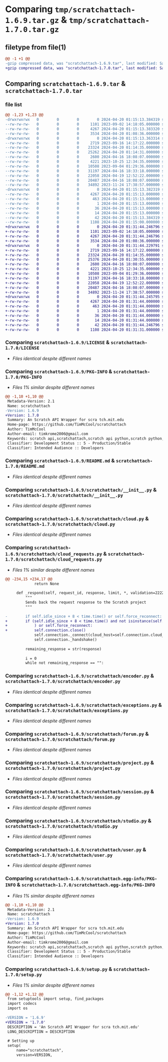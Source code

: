 # Comparing `tmp/scratchattach-1.6.9.tar.gz` & `tmp/scratchattach-1.7.0.tar.gz`

## filetype from file(1)

```diff
@@ -1 +1 @@
-gzip compressed data, was "scratchattach-1.6.9.tar", last modified: Sat Apr 20 01:15:13 2024, max compression
+gzip compressed data, was "scratchattach-1.7.0.tar", last modified: Sat Apr 20 01:31:44 2024, max compression
```

## Comparing `scratchattach-1.6.9.tar` & `scratchattach-1.7.0.tar`

### file list

```diff
@@ -1,23 +1,23 @@
-drwxrwxrwx   0        0        0        0 2024-04-20 01:15:13.384319 scratchattach-1.6.9/
--rw-rw-rw-   0        0        0     1101 2023-09-02 14:18:05.000000 scratchattach-1.6.9/LICENSE
--rw-rw-rw-   0        0        0     4267 2024-04-20 01:15:13.383320 scratchattach-1.6.9/PKG-INFO
--rw-rw-rw-   0        0        0     3534 2024-04-20 01:08:36.000000 scratchattach-1.6.9/README.md
-drwxrwxrwx   0        0        0        0 2024-04-20 01:15:13.363314 scratchattach-1.6.9/scratchattach/
--rw-rw-rw-   0        0        0     2719 2023-09-16 14:17:22.000000 scratchattach-1.6.9/scratchattach/__init__.py
--rw-rw-rw-   0        0        0    23324 2024-04-20 01:14:35.000000 scratchattach-1.6.9/scratchattach/cloud.py
--rw-rw-rw-   0        0        0    25262 2024-04-20 01:14:31.000000 scratchattach-1.6.9/scratchattach/cloud_requests.py
--rw-rw-rw-   0        0        0     2600 2024-04-16 18:08:07.000000 scratchattach-1.6.9/scratchattach/encoder.py
--rw-rw-rw-   0        0        0     4221 2023-10-25 12:34:35.000000 scratchattach-1.6.9/scratchattach/exceptions.py
--rw-rw-rw-   0        0        0    10508 2023-09-04 01:29:36.000000 scratchattach-1.6.9/scratchattach/forum.py
--rw-rw-rw-   0        0        0    31197 2024-04-16 18:33:18.000000 scratchattach-1.6.9/scratchattach/project.py
--rw-rw-rw-   0        0        0    22058 2024-04-19 12:52:22.000000 scratchattach-1.6.9/scratchattach/session.py
--rw-rw-rw-   0        0        0    20487 2024-04-16 18:08:07.000000 scratchattach-1.6.9/scratchattach/studio.py
--rw-rw-rw-   0        0        0    34892 2023-11-24 17:38:57.000000 scratchattach-1.6.9/scratchattach/user.py
-drwxrwxrwx   0        0        0        0 2024-04-20 01:15:13.382319 scratchattach-1.6.9/scratchattach.egg-info/
--rw-rw-rw-   0        0        0     4267 2024-04-20 01:15:13.000000 scratchattach-1.6.9/scratchattach.egg-info/PKG-INFO
--rw-rw-rw-   0        0        0      463 2024-04-20 01:15:13.000000 scratchattach-1.6.9/scratchattach.egg-info/SOURCES.txt
--rw-rw-rw-   0        0        0        1 2024-04-20 01:15:13.000000 scratchattach-1.6.9/scratchattach.egg-info/dependency_links.txt
--rw-rw-rw-   0        0        0       36 2024-04-20 01:15:13.000000 scratchattach-1.6.9/scratchattach.egg-info/requires.txt
--rw-rw-rw-   0        0        0       14 2024-04-20 01:15:13.000000 scratchattach-1.6.9/scratchattach.egg-info/top_level.txt
--rw-rw-rw-   0        0        0       42 2024-04-20 01:15:13.384319 scratchattach-1.6.9/setup.cfg
--rw-rw-rw-   0        0        0     1108 2024-04-20 01:15:00.000000 scratchattach-1.6.9/setup.py
+drwxrwxrwx   0        0        0        0 2024-04-20 01:31:44.246796 scratchattach-1.7.0/
+-rw-rw-rw-   0        0        0     1101 2023-09-02 14:18:05.000000 scratchattach-1.7.0/LICENSE
+-rw-rw-rw-   0        0        0     4267 2024-04-20 01:31:44.246796 scratchattach-1.7.0/PKG-INFO
+-rw-rw-rw-   0        0        0     3534 2024-04-20 01:08:36.000000 scratchattach-1.7.0/README.md
+drwxrwxrwx   0        0        0        0 2024-04-20 01:31:44.229791 scratchattach-1.7.0/scratchattach/
+-rw-rw-rw-   0        0        0     2719 2023-09-16 14:17:22.000000 scratchattach-1.7.0/scratchattach/__init__.py
+-rw-rw-rw-   0        0        0    23324 2024-04-20 01:14:35.000000 scratchattach-1.7.0/scratchattach/cloud.py
+-rw-rw-rw-   0        0        0    25376 2024-04-20 01:30:55.000000 scratchattach-1.7.0/scratchattach/cloud_requests.py
+-rw-rw-rw-   0        0        0     2600 2024-04-16 18:08:07.000000 scratchattach-1.7.0/scratchattach/encoder.py
+-rw-rw-rw-   0        0        0     4221 2023-10-25 12:34:35.000000 scratchattach-1.7.0/scratchattach/exceptions.py
+-rw-rw-rw-   0        0        0    10508 2023-09-04 01:29:36.000000 scratchattach-1.7.0/scratchattach/forum.py
+-rw-rw-rw-   0        0        0    31197 2024-04-16 18:33:18.000000 scratchattach-1.7.0/scratchattach/project.py
+-rw-rw-rw-   0        0        0    22058 2024-04-19 12:52:22.000000 scratchattach-1.7.0/scratchattach/session.py
+-rw-rw-rw-   0        0        0    20487 2024-04-16 18:08:07.000000 scratchattach-1.7.0/scratchattach/studio.py
+-rw-rw-rw-   0        0        0    34892 2023-11-24 17:38:57.000000 scratchattach-1.7.0/scratchattach/user.py
+drwxrwxrwx   0        0        0        0 2024-04-20 01:31:44.245795 scratchattach-1.7.0/scratchattach.egg-info/
+-rw-rw-rw-   0        0        0     4267 2024-04-20 01:31:44.000000 scratchattach-1.7.0/scratchattach.egg-info/PKG-INFO
+-rw-rw-rw-   0        0        0      463 2024-04-20 01:31:44.000000 scratchattach-1.7.0/scratchattach.egg-info/SOURCES.txt
+-rw-rw-rw-   0        0        0        1 2024-04-20 01:31:44.000000 scratchattach-1.7.0/scratchattach.egg-info/dependency_links.txt
+-rw-rw-rw-   0        0        0       36 2024-04-20 01:31:44.000000 scratchattach-1.7.0/scratchattach.egg-info/requires.txt
+-rw-rw-rw-   0        0        0       14 2024-04-20 01:31:44.000000 scratchattach-1.7.0/scratchattach.egg-info/top_level.txt
+-rw-rw-rw-   0        0        0       42 2024-04-20 01:31:44.246796 scratchattach-1.7.0/setup.cfg
+-rw-rw-rw-   0        0        0     1108 2024-04-20 01:31:31.000000 scratchattach-1.7.0/setup.py
```

### Comparing `scratchattach-1.6.9/LICENSE` & `scratchattach-1.7.0/LICENSE`

 * *Files identical despite different names*

### Comparing `scratchattach-1.6.9/PKG-INFO` & `scratchattach-1.7.0/PKG-INFO`

 * *Files 1% similar despite different names*

```diff
@@ -1,10 +1,10 @@
 Metadata-Version: 2.1
 Name: scratchattach
-Version: 1.6.9
+Version: 1.7.0
 Summary: An Scratch API Wrapper for scra tch.mit.edu
 Home-page: https://github.com/TimMcCool/scratchattach
 Author: TimMcCool
 Author-email: timkrome2006@gmail.com
 Keywords: scratch api,scratchattach,scratch api python,scratch python,scratch for python,scratch,scratch cloud,scratch cloud variables,scratch bot
 Classifier: Development Status :: 5 - Production/Stable
 Classifier: Intended Audience :: Developers
```

### Comparing `scratchattach-1.6.9/README.md` & `scratchattach-1.7.0/README.md`

 * *Files identical despite different names*

### Comparing `scratchattach-1.6.9/scratchattach/__init__.py` & `scratchattach-1.7.0/scratchattach/__init__.py`

 * *Files identical despite different names*

### Comparing `scratchattach-1.6.9/scratchattach/cloud.py` & `scratchattach-1.7.0/scratchattach/cloud.py`

 * *Files identical despite different names*

### Comparing `scratchattach-1.6.9/scratchattach/cloud_requests.py` & `scratchattach-1.7.0/scratchattach/cloud_requests.py`

 * *Files 1% similar despite different names*

```diff
@@ -234,15 +234,17 @@
             return None
 
     def _respond(self, request_id, response, limit, *, validation=2222):
         """
         Sends back the request response to the Scratch project
         """
 
-        if self.idle_since + 8 < time.time() or self.force_reconnect:
+        if (self.idle_since + 8 < time.time() and not isinstance(self.connection, cloud.TwCloudConnection)
+            ) or self.force_reconnect:
+            self.connection.close()
             self.connection._connect(cloud_host=self.connection.cloud_host)
             self.connection._handshake()
 
         remaining_response = str(response)
 
         i = 0
         while not remaining_response == "":
```

### Comparing `scratchattach-1.6.9/scratchattach/encoder.py` & `scratchattach-1.7.0/scratchattach/encoder.py`

 * *Files identical despite different names*

### Comparing `scratchattach-1.6.9/scratchattach/exceptions.py` & `scratchattach-1.7.0/scratchattach/exceptions.py`

 * *Files identical despite different names*

### Comparing `scratchattach-1.6.9/scratchattach/forum.py` & `scratchattach-1.7.0/scratchattach/forum.py`

 * *Files identical despite different names*

### Comparing `scratchattach-1.6.9/scratchattach/project.py` & `scratchattach-1.7.0/scratchattach/project.py`

 * *Files identical despite different names*

### Comparing `scratchattach-1.6.9/scratchattach/session.py` & `scratchattach-1.7.0/scratchattach/session.py`

 * *Files identical despite different names*

### Comparing `scratchattach-1.6.9/scratchattach/studio.py` & `scratchattach-1.7.0/scratchattach/studio.py`

 * *Files identical despite different names*

### Comparing `scratchattach-1.6.9/scratchattach/user.py` & `scratchattach-1.7.0/scratchattach/user.py`

 * *Files identical despite different names*

### Comparing `scratchattach-1.6.9/scratchattach.egg-info/PKG-INFO` & `scratchattach-1.7.0/scratchattach.egg-info/PKG-INFO`

 * *Files 1% similar despite different names*

```diff
@@ -1,10 +1,10 @@
 Metadata-Version: 2.1
 Name: scratchattach
-Version: 1.6.9
+Version: 1.7.0
 Summary: An Scratch API Wrapper for scra tch.mit.edu
 Home-page: https://github.com/TimMcCool/scratchattach
 Author: TimMcCool
 Author-email: timkrome2006@gmail.com
 Keywords: scratch api,scratchattach,scratch api python,scratch python,scratch for python,scratch,scratch cloud,scratch cloud variables,scratch bot
 Classifier: Development Status :: 5 - Production/Stable
 Classifier: Intended Audience :: Developers
```

### Comparing `scratchattach-1.6.9/setup.py` & `scratchattach-1.7.0/setup.py`

 * *Files 1% similar despite different names*

```diff
@@ -1,12 +1,12 @@
 from setuptools import setup, find_packages
 import codecs
 import os
 
-VERSION = '1.6.9'
+VERSION = '1.7.0'
 DESCRIPTION = 'An Scratch API Wrapper for scra tch.mit.edu'
 LONG_DESCRIPTION = DESCRIPTION
 
 # Setting up
 setup(
     name="scratchattach",
     version=VERSION,
```

